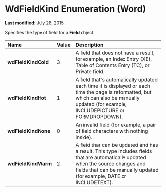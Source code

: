
# WdFieldKind Enumeration (Word)

 **Last modified:** July 28, 2015

Specifies the type of field for a  **Field** object.


|**Name**|**Value**|**Description**|
|:-----|:-----|:-----|
| **wdFieldKindCold**|3|A field that does not have a result, for example, an Index Entry (XE), Table of Contents Entry (TC), or Private field.|
| **wdFieldKindHot**|1|A field that's automatically updated each time it is displayed or each time the page is reformatted, but which can also be manually updated (for example, INCLUDEPICTURE or FORMDROPDOWN).|
| **wdFieldKindNone**|0|An invalid field (for example, a pair of field characters with nothing inside).|
| **wdFieldKindWarm**|2|A field that can be updated and has a result. This type includes fields that are automatically updated when the source changes and fields that can be manually updated (for example, DATE or INCLUDETEXT).|
